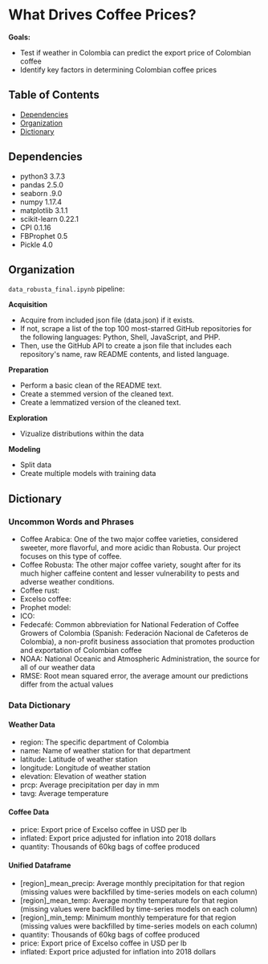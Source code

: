 # What Drives Coffee Prices?

**Goals:** 
- Test if weather in Colombia can predict the export price of Colombian coffee
- Identify key factors in determining Colombian coffee prices

## Table of Contents

- [Dependencies](#dependencies)
- [Organization](#organization)
- [Dictionary](#dictionary)

## Dependencies
- python3 3.7.3
- pandas 2.5.0
- seaborn .9.0
- numpy 1.17.4
- matplotlib 3.1.1
- scikit-learn 0.22.1
- CPI 0.1.16
- FBProphet 0.5
- Pickle 4.0

## Organization

`data_robusta_final.ipynb` pipeline:

**Acquisition**
- Acquire from included json file (data.json) if it exists.
- If not, scrape a list of the top 100 most-starred GitHub repositories for the following languages: Python, Shell, JavaScript, and PHP.
- Then, use the GitHub API to create a json file that includes each repository's name, raw README contents, and listed language.

**Preparation**
- Perform a basic clean of the README text.
- Create a stemmed version of the cleaned text.
- Create a lemmatized version of the cleaned text.

**Exploration**
- Vizualize distributions within the data

**Modeling**
- Split data
- Create multiple models with training data

## Dictionary

### Uncommon Words and Phrases

- Coffee Arabica: One of the two major coffee varieties, considered sweeter, more flavorful, and more acidic than Robusta. Our project focuses on this type of coffee.
- Coffee Robusta: The other major coffee variety, sought after for its much higher caffeine content and lesser vulnerability to pests and adverse weather conditions.
- Coffee rust: 
- Excelso coffee: 
- Prophet model: 
- ICO: 
- Fedecafé: Common abbreviation for National Federation of Coffee Growers of Colombia (Spanish: Federación Nacional de Cafeteros de Colombia), a non-profit business association that promotes production and exportation of Colombian coffee
- NOAA: National Oceanic and Atmospheric Administration, the source for all of our weather data
- RMSE: Root mean squared error, the average amount our predictions differ from the actual values

### Data Dictionary

#### Weather Data

- region: The specific department of Colombia
- name: Name of weather station for that department
- latitude: Latitude of weather station
- longitude: Longitude of weather station
- elevation: Elevation of weather station
- prcp: Average precipitation per day in mm
- tavg: Average temperature

#### Coffee Data

- price: Export price of Excelso coffee in USD per lb
- inflated: Export price adjusted for inflation into 2018 dollars
- quantity: Thousands of 60kg bags of coffee produced

#### Unified Dataframe

- \[region]_mean_precip: Average monthly precipitation for that region (missing values were backfilled by time-series models on each column)
- \[region]_mean_temp: Average monthy temperature for that region (missing values were backfilled by time-series models on each column)
- \[region]_min_temp: Minimum monthly temperature for that region (missing values were backfilled by time-series models on each column)
- quantity: Thousands of 60kg bags of coffee produced
- price: Export price of Excelso coffee in USD per lb
- inflated: Export price adjusted for inflation into 2018 dollars